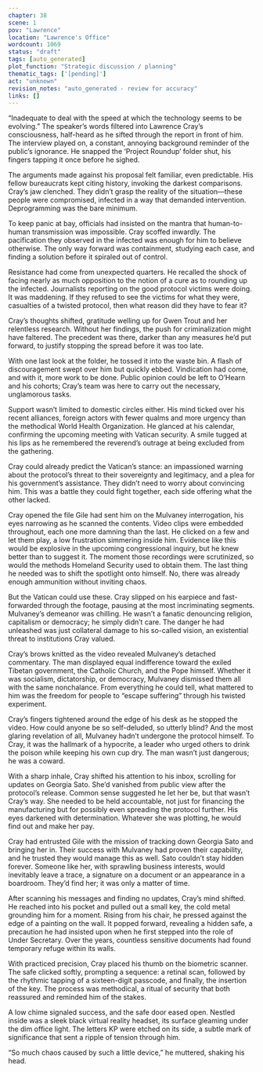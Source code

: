 ```yaml
---
chapter: 38
scene: 1
pov: "Lawrence"
location: "Lawrence's Office"
wordcount: 1069
status: "draft"
tags: [auto_generated]
plot_function: "Strategic discussion / planning"
thematic_tags: ['[pending]']
act: "unknown"
revision_notes: "auto_generated - review for accuracy"
links: []
---
```


“Inadequate to deal with the speed at which the technology seems to be evolving.” The speaker’s words filtered into Lawrence Cray’s consciousness, half-heard as he sifted through the report in front of him. The interview played on, a constant, annoying background reminder of the public’s ignorance. He snapped the ‘Project Roundup’ folder shut, his fingers tapping it once before he sighed. 

The arguments made against his proposal felt familiar, even predictable. His fellow bureaucrats kept citing history, invoking the darkest comparisons. Cray’s jaw clenched. They didn’t grasp the reality of the situation—these people were compromised, infected in a way that demanded intervention. Deprogramming was the bare minimum. 

To keep panic at bay, officials had insisted on the mantra that human-to-human transmission was impossible. Cray scoffed inwardly. The pacification they observed in the infected was enough for him to believe otherwise. The only way forward was containment, studying each case, and finding a solution before it spiraled out of control. 

Resistance had come from unexpected quarters. He recalled the shock of facing nearly as much opposition to the notion of a cure as to rounding up the infected. Journalists reporting on the good protocol victims were doing. It was maddening. If they refused to see the victims for what they were, casualties of a twisted protocol, then what reason did they have to fear it? 

Cray’s thoughts shifted, gratitude welling up for Gwen Trout and her relentless research. Without her findings, the push for criminalization might have faltered. The precedent was there, darker than any measures he’d put forward, to justify stopping the spread before it was too late. 

With one last look at the folder, he tossed it into the waste bin. A flash of discouragement swept over him but quickly ebbed. Vindication had come, and with it, more work to be done. Public opinion could be left to O’Hearn and his cohorts; Cray’s team was here to carry out the necessary, unglamorous tasks. 

Support wasn’t limited to domestic circles either. His mind ticked over his recent alliances, foreign actors with fewer qualms and more urgency than the methodical World Health Organization. He glanced at his calendar, confirming the upcoming meeting with Vatican security. A smile tugged at his lips as he remembered the reverend’s outrage at being excluded from the gathering. 

Cray could already predict the Vatican’s stance: an impassioned warning about the protocol’s threat to their sovereignty and legitimacy, and a plea for his government’s assistance. They didn’t need to worry about convincing him. This was a battle they could fight together, each side offering what the other lacked. 

Cray opened the file Gile had sent him on the Mulvaney interrogation, his eyes narrowing as he scanned the contents. Video clips were embedded throughout, each one more damning than the last. He clicked on a few and let them play, a low frustration simmering inside him. Evidence like this would be explosive in the upcoming congressional inquiry, but he knew better than to suggest it. The moment those recordings were scrutinized, so would the methods Homeland Security used to obtain them. The last thing he needed was to shift the spotlight onto himself. No, there was already enough ammunition without inviting chaos. 

But the Vatican could use these. Cray slipped on his earpiece and fast-forwarded through the footage, pausing at the most incriminating segments. Mulvaney’s demeanor was chilling. He wasn’t a fanatic denouncing religion, capitalism or democracy; he simply didn’t care. The danger he had unleashed was just collateral damage to his so-called vision, an existential threat to institutions Cray valued. 

Cray’s brows knitted as the video revealed Mulvaney’s detached commentary. The man displayed equal indifference toward the exiled Tibetan government, the Catholic Church, and the Pope himself. Whether it was socialism, dictatorship, or democracy, Mulvaney dismissed them all with the same nonchalance. From everything he could tell, what mattered to him was the freedom for people to “escape suffering” through his twisted experiment. 

Cray’s fingers tightened around the edge of his desk as he stopped the video. How could anyone be so self-deluded, so utterly blind? And the most glaring revelation of all, Mulvaney hadn’t undergone the protocol himself. To Cray, it was the hallmark of a hypocrite, a leader who urged others to drink the poison while keeping his own cup dry. The man wasn’t just dangerous; he was a coward. 

With a sharp inhale, Cray shifted his attention to his inbox, scrolling for updates on Georgia Sato. She’d vanished from public view after the protocol’s release. Common sense suggested he let her be, but that wasn’t Cray’s way. She needed to be held accountable, not just for financing the manufacturing but for possibly even spreading the protocol further. His eyes darkened with determination. Whatever she was plotting, he would find out and make her pay. 

Cray had entrusted Gile with the mission of tracking down Georgia Sato and bringing her in. Their success with Mulvaney had proven their capability, and he trusted they would manage this as well. Sato couldn’t stay hidden forever. Someone like her, with sprawling business interests, would inevitably leave a trace, a signature on a document or an appearance in a boardroom. They’d find her; it was only a matter of time. 

After scanning his messages and finding no updates, Cray’s mind shifted. He reached into his pocket and pulled out a small key, the cold metal grounding him for a moment. Rising from his chair, he pressed against the edge of a painting on the wall. It popped forward, revealing a hidden safe, a precaution he had insisted upon when he first stepped into the role of Under Secretary. Over the years, countless sensitive documents had found temporary refuge within its walls. 

With practiced precision, Cray placed his thumb on the biometric scanner. The safe clicked softly, prompting a sequence: a retinal scan, followed by the rhythmic tapping of a sixteen-digit passcode, and finally, the insertion of the key. The process was methodical, a ritual of security that both reassured and reminded him of the stakes. 

A low chime signaled success, and the safe door eased open. Nestled inside was a sleek black virtual reality headset, its surface gleaming under the dim office light. The letters KP were etched on its side, a subtle mark of significance that sent a ripple of tension through him. 

“So much chaos caused by such a little device,” he muttered, shaking his head.

